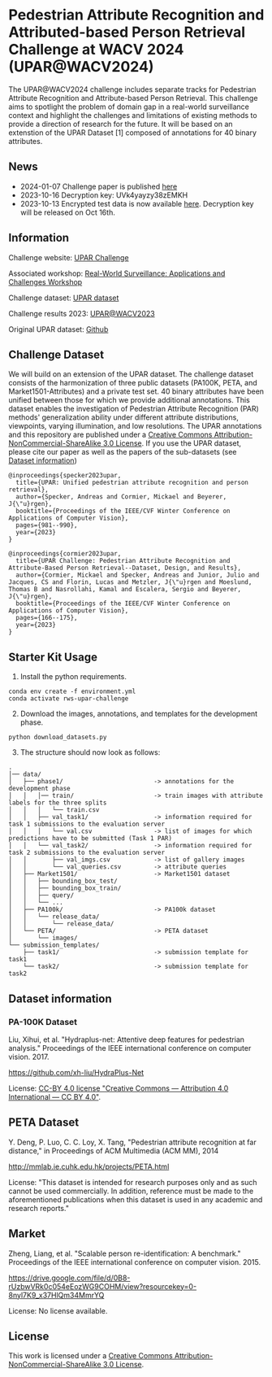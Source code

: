 # Pedestrian Attribute Recognition and Attributed-based Person Retrieval Challenge at WACV 2024 (UPAR@WACV2024)

The UPAR@WACV2024 challenge includes separate tracks for Pedestrian Attribute Recognition and Attribute-based Person
Retrieval.
This challenge aims to spotlight the problem of domain gap in a real-world surveillance context and highlight the
challenges and limitations of existing methods to provide a direction of research for the future.
It will be based on an extenstion of the UPAR Dataset [1] composed of annotations for 40 binary attributes.

## News
- 2024-01-07 Challenge paper is published [here](https://openaccess.thecvf.com/content/WACV2024W/RWS/html/Cormier_UPAR_Challenge_2024_Pedestrian_Attribute_Recognition_and_Attribute-Based_Person_Retrieval_WACVW_2024_paper.html)
- 2023-10-16 Decryption key: UVk4yayzy38zEMKH
- 2023-10-13 Encrypted test data is now available [here](https://drive.google.com/file/d/1eJKKvWenl6aQE76D0j0asf3YVthVvqpq/view?usp=sharing). Decryption key will be released on Oct 16th.

## Information
Challenge website: [UPAR Challenge](https://chalearnlap.cvc.uab.cat/challenge/52/description/)

Associated workshop: [Real-World Surveillance: Applications and Challenges Workshop](https://vap.aau.dk/rws-wacv2024/)

Challenge dataset: [UPAR dataset](https://openaccess.thecvf.com/content/WACV2023/papers/Specker_UPAR_Unified_Pedestrian_Attribute_Recognition_and_Person_Retrieval_WACV_2023_paper.pdf)

Challenge results 2023: [UPAR@WACV2023](https://openaccess.thecvf.com/content/WACV2023W/RWS/papers/Cormier_UPAR_Challenge_Pedestrian_Attribute_Recognition_and_Attribute-Based_Person_Retrieval_--_WACVW_2023_paper.pdf)

Original UPAR dataset: [Github](https://github.com/speckean/upar_dataset)

## Challenge Dataset
We will build on an extension of the UPAR dataset.
The challenge dataset consists of the harmonization of three public datasets (PA100K, PETA, and Market1501-Attributes) and a private test set.
40 binary attributes have been unified between those for which we provide additional annotations.
This dataset enables the investigation of Pedestrian Attribute Recognition (PAR) methods' generalization ability under different attribute distributions, viewpoints, varying illumination, and low resolutions.
The UPAR annotations and this repository are published under a <a rel="license" href="http://creativecommons.org/licenses/by-nc-sa/3.0/de/">Creative Commons Attribution-NonCommercial-ShareAlike 3.0 License</a>.
If you use the UPAR dataset, please cite our paper as well as the papers of the sub-datasets (see [Dataset information](#Datasetinformation))
```
@inproceedings{specker2023upar,
  title={UPAR: Unified pedestrian attribute recognition and person retrieval},
  author={Specker, Andreas and Cormier, Mickael and Beyerer, J{\"u}rgen},
  booktitle={Proceedings of the IEEE/CVF Winter Conference on Applications of Computer Vision},
  pages={981--990},
  year={2023}
}

@inproceedings{cormier2023upar,
  title={UPAR Challenge: Pedestrian Attribute Recognition and Attribute-Based Person Retrieval--Dataset, Design, and Results},
  author={Cormier, Mickael and Specker, Andreas and Junior, Julio and Jacques, CS and Florin, Lucas and Metzler, J{\"u}rgen and Moeslund, Thomas B and Nasrollahi, Kamal and Escalera, Sergio and Beyerer, J{\"u}rgen},
  booktitle={Proceedings of the IEEE/CVF Winter Conference on Applications of Computer Vision},
  pages={166--175},
  year={2023}
}
```

## Starter Kit Usage
1. Install the python requirements.
```
conda env create -f environment.yml
conda activate rws-upar-challenge
```
2. Download the images, annotations, and templates for the development phase.
```
python download_datasets.py
```
3. The structure should now look as follows:
```
.
│── data/                               
│   ├── phase1/                         -> annotations for the development phase
│   │   │── train/                      -> train images with attribute labels for the three splits             
│   │   │   └── train.csv
│   │   ├── val_task1/                  -> information required for task 1 submissions to the evaluation server
│   │   │   └── val.csv                 -> list of images for which predictions have to be submitted (Task 1 PAR)
│   │   └── val_task2/                  -> information required for task 2 submissions to the evaluation server
│   │       ├── val_imgs.csv            -> list of gallery images
│   │       └── val_queries.csv         -> attribute queries
│   ├── Market1501/                     -> Market1501 dataset
│   │   ├── bounding_box_test/
│   │   ├── bounding_box_train/
│   │   ├── query/
│   │   └── ...
│   ├── PA100k/                         -> PA100k dataset
│   │   └── release_data/
│   │       └── release_data/
│   └── PETA/                           -> PETA dataset
│       └── images/
└── submission_templates/
    ├── task1/                          -> submission template for task1
    └── task2/                          -> submission template for task2
```

## Dataset information
### PA-100K Dataset
Liu, Xihui, et al. "Hydraplus-net: Attentive deep features for pedestrian analysis." Proceedings of the IEEE international conference on computer vision. 2017.

https://github.com/xh-liu/HydraPlus-Net

License: [CC-BY 4.0 license "Creative Commons — Attribution 4.0 International — CC BY 4.0"](https://creativecommons.org/licenses/by/4.0/).

## PETA Dataset
Y. Deng, P. Luo, C. C. Loy, X. Tang, "Pedestrian attribute recognition at far distance," in Proceedings of ACM Multimedia (ACM MM), 2014

http://mmlab.ie.cuhk.edu.hk/projects/PETA.html

License: "This dataset is intended for research purposes only and as such cannot be used commercially. In addition, reference must be made to the aforementioned publications when this dataset is used in any academic and research reports."

## Market
Zheng, Liang, et al. "Scalable person re-identification: A benchmark." Proceedings of the IEEE international conference on computer vision. 2015.

https://drive.google.com/file/d/0B8-rUzbwVRk0c054eEozWG9COHM/view?resourcekey=0-8nyl7K9_x37HlQm34MmrYQ

License: No license available.


## License
This work is licensed under a <a rel="license" href="http://creativecommons.org/licenses/by-nc-sa/3.0/de/">Creative Commons Attribution-NonCommercial-ShareAlike 3.0 License</a>.
